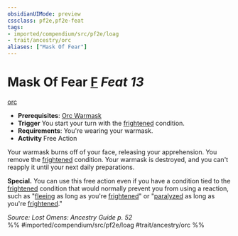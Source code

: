 ```yaml
---
obsidianUIMode: preview
cssclass: pf2e,pf2e-feat
tags:
- imported/compendium/src/pf2e/loag
- trait/ancestry/orc
aliases: ["Mask Of Fear"]
---
```

# Mask Of Fear  [F](chapter-9-playing-the-game.md#Actions "Free Action") *Feat 13*  
[orc](orc.md)  

- **Prerequisites**: [Orc Warmask](orc-warmask-loag.md)
- **Trigger** You start your turn with the [frightened](conditions.md#Frightened) condition.
- **Requirements**: You're wearing your warmask.
- **Activity** Free Action

Your warmask burns off of your face, releasing your apprehension. You remove the [frightened](conditions.md#Frightened) condition. Your warmask is destroyed, and you can't reapply it until your next daily preparations.

**Special.** You can use this free action even if you have a condition tied to the [frightened](conditions.md#Frightened) condition that would normally prevent you from using a reaction, such as "[fleeing](conditions.md#Fleeing) as long as you're [frightened](conditions.md#Frightened)" or "[paralyzed](conditions.md#Paralyzed) as long as you're [frightened](conditions.md#Frightened)."

*Source: Lost Omens: Ancestry Guide p. 52*  
%% #imported/compendium/src/pf2e/loag #trait/ancestry/orc %%